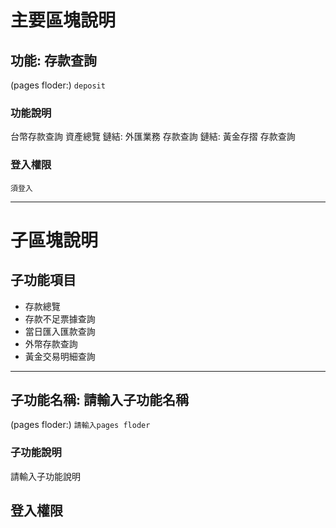 # 主要區塊說明
## 功能: 存款查詢
(pages floder:) `
deposit
`

### 功能說明
台幣存款查詢
資產總覽
鏈結: 外匯業務 存款查詢
鏈結: 黃金存摺 存款查詢

### 登入權限
`須登入`


---

# 子區塊說明
## 子功能項目
* 存款總覽
* 存款不足票據查詢
* 當日匯入匯款查詢
* 外幣存款查詢
* 黃金交易明細查詢


---
## 子功能名稱: 請輸入子功能名稱
(pages floder:) `
請輸入pages floder
`

### 子功能說明
請輸入子功能說明

## 登入權限
<!-- `免登入` -->
<!-- `須登入` -->

